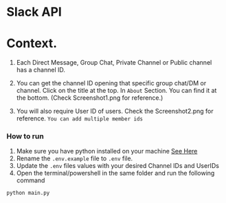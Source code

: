 # Slack API

# Context.
1. Each Direct Message, Group Chat, Private Channel or Public channel has a channel ID.
2. You can get the channel ID opening that specific group chat/DM or channel. Click on the title at the top. In `About` Section. You can find it at the bottom. (Check Screenshot1.png for reference.)

3. You will also require User ID of users. Check the Screenshot2.png for reference. `You can add multiple member ids`


### How to run
1. Make sure you have python installed on your machine [See Here](https://www.python.org/downloads/)
2. Rename the `.env.example` file to `.env` file.
3. Update the `.env` files values with your desired Channel IDs and UserIDs
4. Open the terminal/powershell in the same folder and run the following command
```
python main.py
```